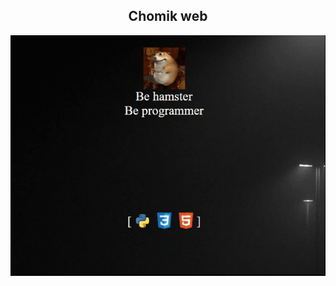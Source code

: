<div align="center">
  <h2>Chomik web</h2>
</div>
<img src="/img/demo.gif" alt="demo gif" align="center"/>
